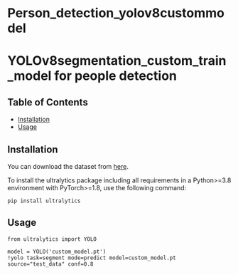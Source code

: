 # Person_detection_yolov8custommodel
# YOLOv8segmentation_custom_train_model for people detection

## Table of Contents
- [Installation](#installation)
- [Usage](#usage)



## Installation
You can download the dataset from [here](https://universe.roboflow.com/project-uqpx7/people_segmentation_exo).

To install the ultralytics package including all requirements in a Python>=3.8 environment with PyTorch>=1.8, use the following command:
```
pip install ultralytics

```

## Usage
```
from ultralytics import YOLO

model = YOLO('custom_model.pt')
!yolo task=segment mode=predict model=custom_model.pt source="test_data" conf=0.8
```


